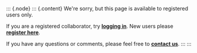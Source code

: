 ::: {.node}
::: {.content}
We\'re sorry, but this page is available to registered users only.

If you are a registered collaborator, try **[logging
in](http://microscopy.wisc.edu/user)**. New users please **[register
here](http://microscopy.wisc.edu/user/register)**.

If you have any questions or comments, please feel free to **[contact
us](http://microscopy.wisc.edu/contact)**.
:::
:::
